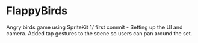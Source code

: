 # FlappyBirds
Angry birds game using SpriteKit
1/ first commit - Setting up the UI and camera. Added tap gestures to the scene so users can pan around the set.

